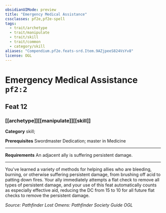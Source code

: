 ```yaml
---
obsidianUIMode: preview
title: "Emergency Medical Assistance"
cssclasses: pf2e,pf2e-spell
tags:
  - trait/archetype
  - trait/manipulate
  - trait/skill
  - trait/common
  - category/skill
aliases: "Compendium.pf2e.feats-srd.Item.9AZjpeeS824VsYv8"
license: OGL
---
```

# Emergency Medical Assistance `pf2:2`
## Feat 12
### [[archetype]][[manipulate]][[skill]]

**Category** skill; 



**Prerequisites** Swordmaster Dedication; master in Medicine
* * *
**Requirements** An adjacent ally is suffering persistent damage.

* * *

You've learned a variety of methods for helping allies who are bleeding, burning, or otherwise suffering persistent damage, from brushing off acid to patting down fires. Your ally immediately attempts a flat check to remove all types of persistent damage, and your use of this feat automatically counts as especially effective aid, reducing the DC from 15 to 10 for all future flat checks to remove the persistent damage.

*Source: Pathfinder Lost Omens: Pathfinder Society Guide*
*OGL*